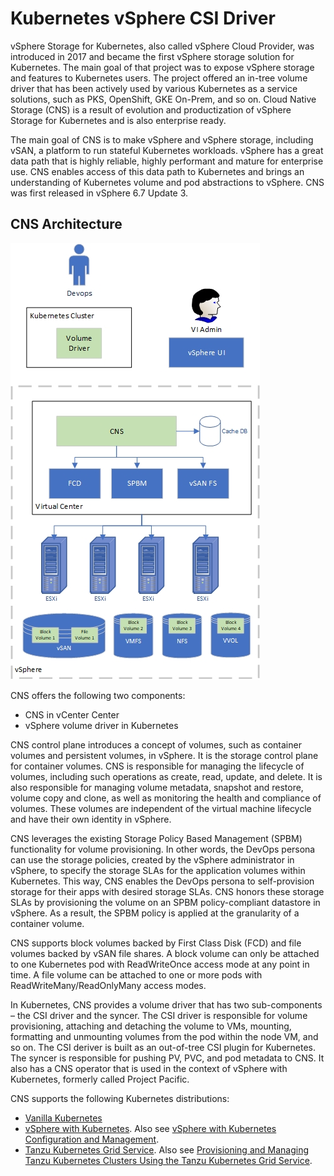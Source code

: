 # Kubernetes vSphere CSI Driver

vSphere Storage for Kubernetes, also called vSphere Cloud Provider, was introduced in 2017 and became the first vSphere storage solution for Kubernetes. The main goal of that project was to expose vSphere storage and features to Kubernetes users. The project offered an in-tree volume driver that has been actively used by various Kubernetes as a service solutions, such as PKS, OpenShift, GKE On-Prem, and so on. Cloud Native Storage (CNS) is a result of evolution and productization of vSphere Storage for Kubernetes and is also enterprise ready.

The main goal of CNS is to make vSphere and vSphere storage, including vSAN, a platform to run stateful Kubernetes workloads. vSphere has a great data path that is highly reliable, highly performant and mature for enterprise use. CNS enables access of this data path to Kubernetes and brings an understanding of Kubernetes volume and pod abstractions to vSphere. CNS was first released in vSphere 6.7 Update 3.

## CNS Architecture

![CNS_ARCHITECTURE](https://raw.githubusercontent.com/kubernetes-sigs/vsphere-csi-driver/master/docs/images/CNS-Architecture.png)

CNS offers the following two components:

- CNS in vCenter Center
- vSphere volume driver in Kubernetes

CNS control plane introduces a concept of volumes, such as container volumes and persistent volumes, in vSphere. It is the storage control plane for container volumes. CNS is responsible for managing the lifecycle of volumes, including such operations as create, read, update, and delete.  It is also responsible for managing volume metadata, snapshot and restore, volume copy and clone, as well as monitoring the health and compliance of volumes. These volumes are independent of the virtual machine lifecycle and have their own identity in vSphere.

CNS leverages the existing Storage Policy Based Management (SPBM) functionality for volume provisioning. In other words, the DevOps persona can use the storage policies, created by the vSphere administrator in vSphere, to specify the storage SLAs for the application volumes within Kubernetes. This way, CNS enables the DevOps persona to self-provision storage for their apps with desired storage SLAs. CNS honors these storage SLAs by provisioning the volume on an SPBM policy-compliant datastore in vSphere. As a result, the SPBM policy is applied at the granularity of a container volume.

CNS supports block volumes backed by First Class Disk (FCD) and file volumes backed by vSAN file shares. A block volume can only be attached to one Kubernetes pod with ReadWriteOnce access mode at any point in time. A file volume can be attached to one or more pods with ReadWriteMany/ReadOnlyMany access modes.

In Kubernetes, CNS provides a volume driver that has two sub-components – the CSI driver and the syncer. The CSI driver is responsible for volume provisioning, attaching and detaching the volume to VMs, mounting, formatting and unmounting volumes from the pod within the node VM, and so on. The CSI deriver is built as an out-of-tree CSI plugin for Kubernetes. The syncer is responsible for pushing PV, PVC, and pod metadata to CNS.  It also has a CNS operator that is used in the context of vSphere with Kubernetes, formerly called Project Pacific.

CNS supports the following Kubernetes distributions:

- [Vanilla Kubernetes](https://github.com/kubernetes/kubernetes)
- [vSphere with Kubernetes](https://blogs.vmware.com/vsphere/2019/08/introducing-project-pacific.html). Also see [vSphere with Kubernetes Configuration and Management](https://docs.vmware.com/en/VMware-vSphere/7.0/vmware-vsphere-with-kubernetes/GUID-152BE7D2-E227-4DAA-B527-557B564D9718.html).
- [Tanzu Kubernetes Grid Service](https://blogs.vmware.com/vsphere/2020/03/vsphere-7-tanzu-kubernetes-clusters.html). Also see [Provisioning and Managing Tanzu Kubernetes Clusters Using the Tanzu Kubernetes Grid Service](https://docs.vmware.com/en/VMware-vSphere/7.0/vmware-vsphere-with-kubernetes/GUID-7E00E7C2-D1A1-4F7D-9110-620F30C02547.html).
